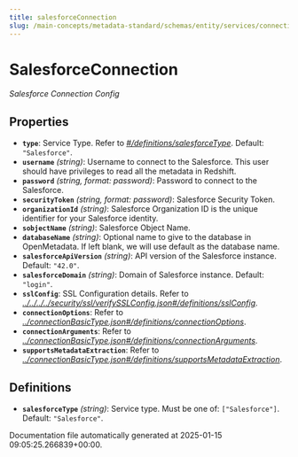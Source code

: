 ```yaml
---
title: salesforceConnection
slug: /main-concepts/metadata-standard/schemas/entity/services/connections/database/salesforceconnection
---
```


# SalesforceConnection

*Salesforce Connection Config*

## Properties

- **`type`**: Service Type. Refer to *[#/definitions/salesforceType](#definitions/salesforceType)*. Default: `"Salesforce"`.
- **`username`** *(string)*: Username to connect to the Salesforce. This user should have privileges to read all the metadata in Redshift.
- **`password`** *(string, format: password)*: Password to connect to the Salesforce.
- **`securityToken`** *(string, format: password)*: Salesforce Security Token.
- **`organizationId`** *(string)*: Salesforce Organization ID is the unique identifier for your Salesforce identity.
- **`sobjectName`** *(string)*: Salesforce Object Name.
- **`databaseName`** *(string)*: Optional name to give to the database in OpenMetadata. If left blank, we will use default as the database name.
- **`salesforceApiVersion`** *(string)*: API version of the Salesforce instance. Default: `"42.0"`.
- **`salesforceDomain`** *(string)*: Domain of Salesforce instance. Default: `"login"`.
- **`sslConfig`**: SSL Configuration details. Refer to *[../../../../security/ssl/verifySSLConfig.json#/definitions/sslConfig](#/../../../security/ssl/verifySSLConfig.json#/definitions/sslConfig)*.
- **`connectionOptions`**: Refer to *[../connectionBasicType.json#/definitions/connectionOptions](#/connectionBasicType.json#/definitions/connectionOptions)*.
- **`connectionArguments`**: Refer to *[../connectionBasicType.json#/definitions/connectionArguments](#/connectionBasicType.json#/definitions/connectionArguments)*.
- **`supportsMetadataExtraction`**: Refer to *[../connectionBasicType.json#/definitions/supportsMetadataExtraction](#/connectionBasicType.json#/definitions/supportsMetadataExtraction)*.
## Definitions

- **`salesforceType`** *(string)*: Service type. Must be one of: `["Salesforce"]`. Default: `"Salesforce"`.


Documentation file automatically generated at 2025-01-15 09:05:25.266839+00:00.

